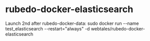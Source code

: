 # rubedo-docker-elasticsearch
Launch 2nd after rubedo-docker-data:
sudo docker run --name test_elasticsearch --restart="always" -d webtales/rubedo-docker-elasticsearch
